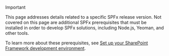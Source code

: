 
> [!IMPORTANT]
> This page addresses details related to a specific SPFx release version. Not covered on this page are additional SPFx prerequisites that must be installed in order to develop SPFx solutions, including Node.js, Yeoman, and other tools.
>
> To learn more about these prerequisites, see [Set up your SharePoint Framework development environment](../../docs/spfx/set-up-your-development-environment.md).